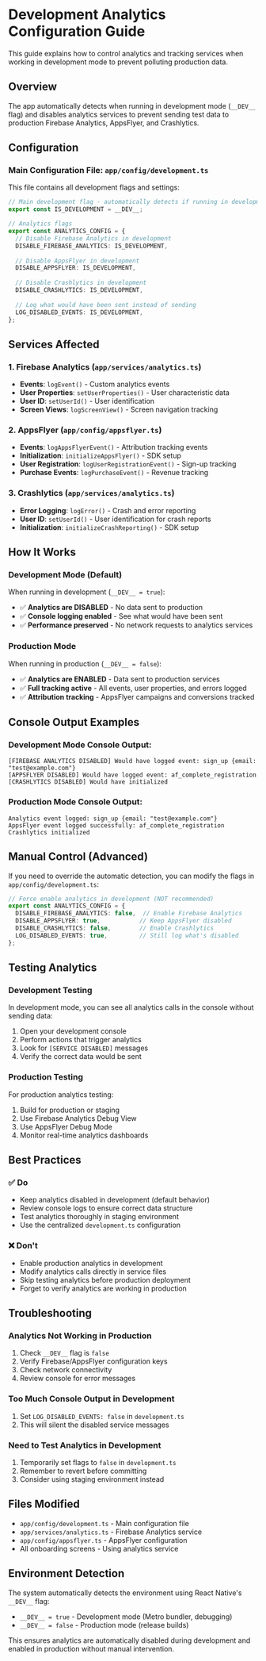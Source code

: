 # Development Analytics Configuration Guide

This guide explains how to control analytics and tracking services when working in development mode to prevent polluting production data.

## Overview

The app automatically detects when running in development mode (`__DEV__` flag) and disables analytics services to prevent sending test data to production Firebase Analytics, AppsFlyer, and Crashlytics.

## Configuration

### Main Configuration File: `app/config/development.ts`

This file contains all development flags and settings:

```typescript
// Main development flag - automatically detects if running in development
export const IS_DEVELOPMENT = __DEV__;

// Analytics flags
export const ANALYTICS_CONFIG = {
  // Disable Firebase Analytics in development
  DISABLE_FIREBASE_ANALYTICS: IS_DEVELOPMENT,
  
  // Disable AppsFlyer in development
  DISABLE_APPSFLYER: IS_DEVELOPMENT,
  
  // Disable Crashlytics in development
  DISABLE_CRASHLYTICS: IS_DEVELOPMENT,
  
  // Log what would have been sent instead of sending
  LOG_DISABLED_EVENTS: IS_DEVELOPMENT,
};
```

## Services Affected

### 1. Firebase Analytics (`app/services/analytics.ts`)
- **Events**: `logEvent()` - Custom analytics events
- **User Properties**: `setUserProperties()` - User characteristic data
- **User ID**: `setUserId()` - User identification
- **Screen Views**: `logScreenView()` - Screen navigation tracking

### 2. AppsFlyer (`app/config/appsflyer.ts`)
- **Events**: `logAppsFlyerEvent()` - Attribution tracking events
- **Initialization**: `initializeAppsFlyer()` - SDK setup
- **User Registration**: `logUserRegistrationEvent()` - Sign-up tracking
- **Purchase Events**: `logPurchaseEvent()` - Revenue tracking

### 3. Crashlytics (`app/services/analytics.ts`)
- **Error Logging**: `logError()` - Crash and error reporting
- **User ID**: `setUserId()` - User identification for crash reports
- **Initialization**: `initializeCrashReporting()` - SDK setup

## How It Works

### Development Mode (Default)
When running in development (`__DEV__ = true`):
- ✅ **Analytics are DISABLED** - No data sent to production
- ✅ **Console logging enabled** - See what would have been sent
- ✅ **Performance preserved** - No network requests to analytics services

### Production Mode
When running in production (`__DEV__ = false`):
- ✅ **Analytics are ENABLED** - Data sent to production services
- ✅ **Full tracking active** - All events, user properties, and errors logged
- ✅ **Attribution tracking** - AppsFlyer campaigns and conversions tracked

## Console Output Examples

### Development Mode Console Output:
```
[FIREBASE ANALYTICS DISABLED] Would have logged event: sign_up {email: "test@example.com"}
[APPSFLYER DISABLED] Would have logged event: af_complete_registration
[CRASHLYTICS DISABLED] Would have initialized
```

### Production Mode Console Output:
```
Analytics event logged: sign_up {email: "test@example.com"}
AppsFlyer event logged successfully: af_complete_registration
Crashlytics initialized
```

## Manual Control (Advanced)

If you need to override the automatic detection, you can modify the flags in `app/config/development.ts`:

```typescript
// Force enable analytics in development (NOT recommended)
export const ANALYTICS_CONFIG = {
  DISABLE_FIREBASE_ANALYTICS: false,  // Enable Firebase Analytics
  DISABLE_APPSFLYER: true,           // Keep AppsFlyer disabled
  DISABLE_CRASHLYTICS: false,        // Enable Crashlytics
  LOG_DISABLED_EVENTS: true,         // Still log what's disabled
};
```

## Testing Analytics

### Development Testing
In development mode, you can see all analytics calls in the console without sending data:
1. Open your development console
2. Perform actions that trigger analytics
3. Look for `[SERVICE DISABLED]` messages
4. Verify the correct data would be sent

### Production Testing
For production analytics testing:
1. Build for production or staging
2. Use Firebase Analytics Debug View
3. Use AppsFlyer Debug Mode
4. Monitor real-time analytics dashboards

## Best Practices

### ✅ Do
- Keep analytics disabled in development (default behavior)
- Review console logs to ensure correct data structure
- Test analytics thoroughly in staging environment
- Use the centralized `development.ts` configuration

### ❌ Don't
- Enable production analytics in development
- Modify analytics calls directly in service files
- Skip testing analytics before production deployment
- Forget to verify analytics are working in production

## Troubleshooting

### Analytics Not Working in Production
1. Check `__DEV__` flag is `false`
2. Verify Firebase/AppsFlyer configuration keys
3. Check network connectivity
4. Review console for error messages

### Too Much Console Output in Development
1. Set `LOG_DISABLED_EVENTS: false` in `development.ts`
2. This will silent the disabled service messages

### Need to Test Analytics in Development
1. Temporarily set flags to `false` in `development.ts`
2. Remember to revert before committing
3. Consider using staging environment instead

## Files Modified

- `app/config/development.ts` - Main configuration file
- `app/services/analytics.ts` - Firebase Analytics service
- `app/config/appsflyer.ts` - AppsFlyer configuration
- All onboarding screens - Using analytics service

## Environment Detection

The system automatically detects the environment using React Native's `__DEV__` flag:
- `__DEV__ = true` - Development mode (Metro bundler, debugging)
- `__DEV__ = false` - Production mode (release builds)

This ensures analytics are automatically disabled during development and enabled in production without manual intervention. 